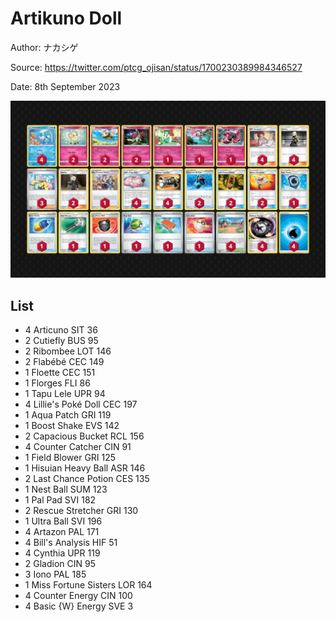 # Artikuno Doll

Author: ナカシゲ

Source: <https://twitter.com/ptcg_ojisan/status/1700230389984346527>

Date: 8th September 2023

![decklist](../../images/OBF/Artikuno%20Doll/1-%20Artikuno%20Doll.png)

## List

* 4 Articuno SIT 36
* 2 Cutiefly BUS 95
* 2 Ribombee LOT 146
* 2 Flabébé CEC 149
* 1 Floette CEC 151
* 1 Florges FLI 86
* 1 Tapu Lele UPR 94
* 4 Lillie's Poké Doll CEC 197
* 1 Aqua Patch GRI 119
* 1 Boost Shake EVS 142
* 2 Capacious Bucket RCL 156
* 4 Counter Catcher CIN 91
* 1 Field Blower GRI 125
* 1 Hisuian Heavy Ball ASR 146
* 2 Last Chance Potion CES 135
* 1 Nest Ball SUM 123
* 1 Pal Pad SVI 182
* 2 Rescue Stretcher GRI 130
* 1 Ultra Ball SVI 196
* 4 Artazon PAL 171
* 4 Bill's Analysis HIF 51
* 4 Cynthia UPR 119
* 2 Gladion CIN 95
* 3 Iono PAL 185
* 1 Miss Fortune Sisters LOR 164
* 4 Counter Energy CIN 100
* 4 Basic {W} Energy SVE 3
